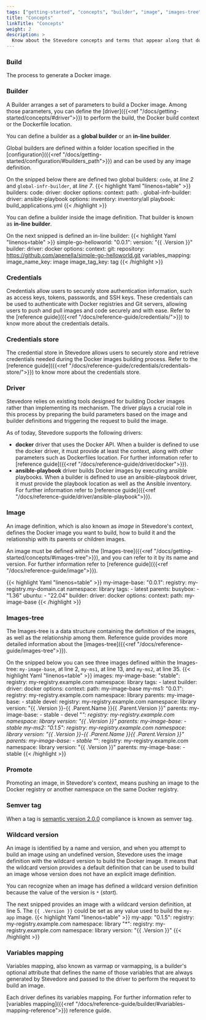 ```yaml
---
tags: ["getting-started", "concepts", "builder", "image", "images-tree", "driver"]
title: "Concepts"
linkTitle: "Concepts"
weight: 2
description: >
  Know about the Stevedore concepts and terms that appear along that documentation
---
```


### Build
The process to generate a Docker image.

### Builder
A Builder arranges a set of parameters to build a Docker image. Among those parameters, you can define the [driver]({{<ref "/docs/getting-started/concepts/#driver">}}) to perform the build, the Docker build context or the Dockerfile location.

You can define a builder as a **global builder** or an **in-line builder**. 

Global builders are defined within a folder location specified in the [configuration]({{<ref "/docs/getting-started/configuration/#builders_path">}}) and can be used by any image definition.

On the snipped below there are defined two global builders: `code`, at *line 2* and `global-infr-builder`, at *line 7*.
{{< highlight Yaml "linenos=table" >}}
builders:
  code:
    driver: docker
    options:
      context:
        path: .
  global-infr-builder:
    driver: ansible-playbook
    options:
      inventory: inventory/all
      playbook: build_applications.yml
{{< /highlight >}}

You can define a builder inside the image definition. That builder is known as **in-line builder**.

On the next snipped is defined an in-line builder:
{{< highlight Yaml "linenos=table" >}}
simple-go-helloworld:
  "0.0.1":
    version: "{{ .Version }}"
    builder:
      driver: docker
      options:
        context:
          git: 
            repository: https://github.com/apenella/simple-go-helloworld.git
      variables_mapping:
        image_name_key: image
        image_tag_key: tag
{{< /highlight >}}

### Credentials
Credentials allow users to securely store authentication information, such as access keys, tokens, passwords, and SSH keys. These credentials can be used to authenticate with Docker registries and Git servers, allowing users to push and pull images and code securely and with ease. Refer to the [reference guide]({{<ref "/docs/reference-guide/credentials/">}}) to know more about the credentials details.

### Credentials store
The credential store in Stevedore allows users to securely store and retrieve credentials needed during the Docker images building process. Refer to the [reference guide]({{<ref "/docs/reference-guide/credentials/credentials-store/">}}) to know more about the credentials store.

### Driver
Stevedore relies on existing tools designed for building Docker images rather than implementing its mechanism. The driver plays a crucial role in this process by preparing the build parameters based on the image and builder definitions and triggering the request to build the image.

As of today, Stevedore supports the following drivers: 
- **docker** driver that uses the Docker API. When a builder is defined to use the docker driver, it must provide at least the context, along with other parameters such as Dockerfiles location. For further information refer to [reference guide]({{<ref "/docs/reference-guide/driver/docker">}}).
- **ansible-playbook** driver builds Docker images by executing ansible playbooks. When a builder is defined to use an ansible-playbook driver, it must provide the playbook location as well as the Ansible inventory. For further information refer to [reference guide]({{<ref "/docs/reference-guide/driver/ansible-playbook">}}).

### Image
An image definition, which is also known as _image_ in Stevedore's context, defines the Docker image you want to build, how to build it and the relationship with its parents or children images.

An image must be defined within the [Images-tree]({{<ref "/docs/getting-started/concepts/#images-tree">}}), and you can refer to it by its name and version. For further information refer to [reference guide]({{<ref "/docs/reference-guide/image">}}).

{{< highlight Yaml "linenos=table" >}}
my-image-base:
    "0.0.1":
        registry: my-registry.my-domain.cat 
        namespace: library
        tags:
        - latest 
        parents:
          busybox:
            - "1.36"
          ubuntu:
            - "22.04"
        builder:
            driver: docker
            options:
                context:
                    path: my-image-base
{{< /highlight >}}

### Images-tree
The Images-tree is a data structure containing the definition of the images, as well as the relationship among them.
Reference guide provides more detailed information about the [images-tree]({{<ref "/docs/reference-guide/images-tree">}}).

On the snipped below you can see three images defined within the Images-tree: `my-image-base`, at line 2, `my-ms1`, at line 13, and `my-ms2`, at line 35.
{{< highlight Yaml "linenos=table" >}}
images:
    my-image-base:
        "stable":
            registry: my-registry.example.com 
            namespace: library
            tags:
            - latest
            builder:
                driver: docker
                options:
                    context:
                        path: my-image-base
    my-ms1:
        "0.0.1":
            registry: my-registry.example.com 
            namespace: library
            parents:
              my-image-base:
                - stable
        devel:
            registry: my-registry.example.com 
            namespace: library
            version: "{{ .Version }}-{{ .Parent.Name }}{{ .Parent.Version }}"
            parents:
              my-image-base:
                - stable
                - devel
        "*":
            registry: my-registry.example.com 
            namespace: library
            version: "{{ .Version }}"
            parents:
              my-image-base:
                - stable
    my-ms2:
        "0.1.5":
            registry: my-registry.example.com 
            namespace: library
            version: "{{ .Version }}-{{ .Parent.Name }}{{ .Parent.Version }}"
            parents:
              my-image-base:
                - stable
        "*":
            registry: my-registry.example.com 
            namespace: library
            version: "{{ .Version }}"
            parents:
              my-image-base:
                - stable
{{< /highlight >}}

### Promote
Promoting an image, in Stevedore's context, means pushing an image to the Docker registry or another namespace on the same Docker registry.

### Semver tag
When a tag is [semantic version 2.0.0](https://semver.org/) compliance is known as semver tag.

### Wildcard version
An image is identified by a name and version, and when you attempt to build an image using an undefined version, Stevedore uses the image definition with the wildcard version to build the Docker image. It means that the wildcard version provides a default definition that can be used to build an image whose version does not have an explicit image definition.

You can recognize when an image has defined a wildcard version definition because the value of the version is  `*` (*start*).

The next snipped provides an image with a wildcard version definition, at line 5. The `{{ .Version }}` could be set as any value used to build the `my-app` image.
{{< highlight Yaml "linenos=table" >}}
my-app:
    "0.1.5":
        registry: my-registry.example.com 
        namespace: library
    "*":
        registry: my-registry.example.com 
        namespace: library
        version: "{{ .Version }}"
{{< /highlight >}}

### Variables mapping
Variables mapping, also known as varmap or varmapping, is a builder's optional attribute that defines the name of those variables that are always generated by Stevedore and passed to the driver to perform the request to build an image. 

Each driver defines its variables mapping. For further information refer to [variables mapping]({{<ref "/docs/reference-guide/builder/#variables-mapping-reference">}}) reference guide.
